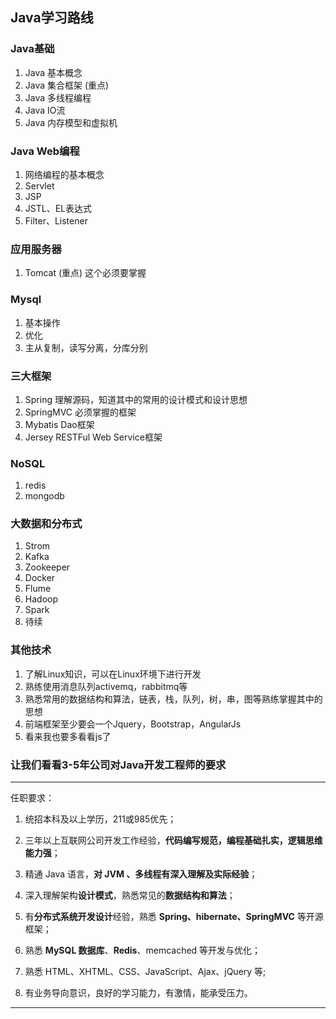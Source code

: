 ## Java学习路线

### Java基础

1. Java 基本概念
2. Java 集合框架 (重点)
3. Java 多线程编程
4. Java IO流
5. Java 内存模型和虚拟机

### Java Web编程

1. 网络编程的基本概念
2. Servlet
3. JSP
4. JSTL、EL表达式
5. Filter、Listener

### 应用服务器

1. Tomcat (重点) 这个必须要掌握

### Mysql

1. 基本操作
2. 优化
3. 主从复制，读写分离，分库分别

### 三大框架

1. Spring 理解源码，知道其中的常用的设计模式和设计思想
2. SpringMVC 必须掌握的框架
3. Mybatis Dao框架
4. Jersey RESTFul Web Service框架

### NoSQL
1. redis
2. mongodb

### 大数据和分布式

1. Strom
2. Kafka
3. Zookeeper
4. Docker
5. Flume
6. Hadoop
7. Spark
8. 待续

### 其他技术

1. 了解Linux知识，可以在Linux环境下进行开发
2. 熟练使用消息队列activemq，rabbitmq等
3. 熟悉常用的数据结构和算法，链表，栈，队列，树，串，图等熟练掌握其中的思想
4. 前端框架至少要会一个Jquery，Bootstrap，AngularJs
5. 看来我也要多看看js了


### 让我们看看3-5年公司对Java开发工程师的要求

***
任职要求：

1. 统招本科及以上学历，211或985优先；

2. 三年以上互联网公司开发工作经验，**代码编写规范，编程基础扎实，逻辑思维能力强**；

3. 精通 Java 语言，**对 JVM 、多线程有深入理解及实际经验**；

4. 深入理解架构**设计模式**，熟悉常见的**数据结构和算法**；

5. 有**分布式系统开发设计**经验，熟悉 **Spring、hibernate、SpringMVC** 等开源框架；

6. 熟悉 **MySQL 数据库**、**Redis**、memcached 等开发与优化；

7. 熟悉 HTML、XHTML、CSS、JavaScript、Ajax、jQuery 等;

8. 有业务导向意识，良好的学习能力，有激情，能承受压力。

***

